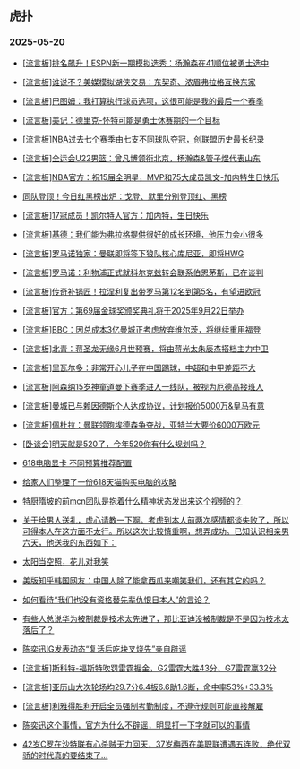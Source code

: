 ## 虎扑 
### 2025-05-20

+ [[流言板]排名飙升！ESPN新一期模拟选秀：杨瀚森在41顺位被勇士选中](https://bbs.hupu.com/632720713.html)

+ [[流言板]谁说不？美媒模拟湖侠交易：东契奇、浓眉弗拉格互换东家](https://bbs.hupu.com/632720654.html)

+ [[流言板]巴图姆：我打算执行球员选项，这很可能是我的最后一个赛季](https://bbs.hupu.com/632718977.html)

+ [[流言板]美记：德里克-怀特可能是勇士休赛期的一个目标](https://bbs.hupu.com/632721600.html)

+ [[流言板]NBA过去七个赛季由七支不同球队夺冠，创联盟历史最长纪录](https://bbs.hupu.com/632719685.html)

+ [[流言板]全运会U22男篮：曾凡博领衔北京，杨瀚森&amp;管子煜代表山东](https://bbs.hupu.com/632718351.html)

+ [[流言板]NBA官方：祝15届全明星，MVP和75大成员凯文-加内特生日快乐](https://bbs.hupu.com/632719514.html)

+ [同队登顶！今日红黑榜出炉：戈登、默里分别登顶红、黑榜](https://bbs.hupu.com/632718558.html)

+ [[流言板]17冠成员！凯尔特人官方：加内特，生日快乐️](https://bbs.hupu.com/632720477.html)

+ [[流言板]基德：我们能为弗拉格提供很好的成长环境，他压力会小很多](https://bbs.hupu.com/632719312.html)

+ [[流言板]罗马诺独家：曼联即将签下狼队核心库尼亚，即将HWG](https://bbs.hupu.com/632717700.html)

+ [[流言板]罗马诺：利物浦正式就科尔克兹转会联系伯恩茅斯，已在谈判](https://bbs.hupu.com/632715673.html)

+ [[流言板]传奇补锅匠！拉涅利复出带罗马第12名到第5名，有望进欧冠](https://bbs.hupu.com/632714976.html)

+ [[流言板]官方：第69届金球奖颁奖典礼将于2025年9月22日举办](https://bbs.hupu.com/632720387.html)

+ [[流言板]BBC：因总成本3亿曼城正考虑放弃维尔茨，将继续重用福登](https://bbs.hupu.com/632721208.html)

+ [[流言板]北青：蒋圣龙无缘6月世预赛，将由蒋光太朱辰杰搭档主力中卫](https://bbs.hupu.com/632718791.html)

+ [[流言板]里瓦尔多：非常开心儿子在中国踢球，中超和中甲差距不大](https://bbs.hupu.com/632714510.html)

+ [[流言板]阿森纳15岁神童道曼下赛季进入一线队，被视为厄德高接班人](https://bbs.hupu.com/632719856.html)

+ [[流言板]曼城已与赖因德斯个人达成协议，计划报价5000万&amp;皇马有意](https://bbs.hupu.com/632716149.html)

+ [[流言板]佩杜拉：曼联领跑埃德森争夺战，亚特兰大要价6000万欧元](https://bbs.hupu.com/632717484.html)

+ [[卧谈会]明天就是520了，今年520你有什么规划吗？](https://bbs.hupu.com/632721067.html)

+ [618电脑显卡 不同预算推荐配置](https://bbs.hupu.com/632719413.html)

+ [给家人们整理了一份618天猫购买电脑的攻略](https://bbs.hupu.com/632719332.html)

+ [特厨隋坡的前mcn团队是抱着什么精神状态发出来这个视频的？](https://bbs.hupu.com/632718329.html)

+ [关于给男人送礼，虚心请教一下啊。考虑到本人前两次感情都谈失败了，所以可得本人在这方面不太行。所以这次比较慎重啊，想弄成功。已知认识相亲男六天，他送我的东西如下：](https://bbs.hupu.com/632719656.html)

+ [太阳当空照，花儿对我笑](https://bbs.hupu.com/632719820.html)

+ [美版知乎韩国网友：中国人除了能拿西瓜来嘲笑我们，还有其它的吗？](https://bbs.hupu.com/632718927.html)

+ [如何看待“我们也没有资格替先辈仇恨日本人”的言论？](https://bbs.hupu.com/632720467.html)

+ [有些人总说华为被制裁是技术太先进了，那比亚迪没被制裁是不是因为技术太落后了？](https://bbs.hupu.com/632720114.html)

+ [陈奕迅IG发表动态“复活后吃块叉烧先”亲自辟谣](https://bbs.hupu.com/632720947.html)

+ [[流言板]斯科特-福斯特吹罚雷霆掘金，G2雷霆大胜43分、G7雷霆赢32分](https://bbs.hupu.com/632720828.html)

+ [[流言板]亚历山大次轮场均29.7分6.4板6.6助1.6断，命中率53%+33.3%](https://bbs.hupu.com/632719981.html)

+ [[流言板]利雅得胜利开启全员强制考勤制度，不遵守规则可能直接解雇](https://bbs.hupu.com/632715533.html)

+ [陈奕迅这个事情，官方为什么不辟谣，明显打一下字就可以的事情](https://bbs.hupu.com/632719491.html)

+ [42岁C罗在沙特联有心杀贼无力回天，37岁梅西在美职联遭遇五连败，绝代双骄的时代真的要结束了...](https://bbs.hupu.com/632720229.html)

